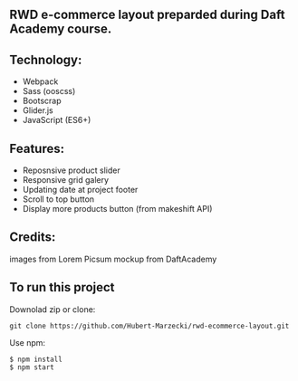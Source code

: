## RWD e-commerce layout preparded during Daft Academy course. 

## Technology:
- Webpack
- Sass (ooscss)
- Bootscrap
- Glider.js
- JavaScript (ES6+)

## Features:
- Reposnsive product slider
- Responsive grid galery
- Updating date at project footer
- Scroll to top button
- Display more products button (from makeshift API)


## Credits:
images from Lorem Picsum
mockup from DaftAcademy

## To run this project

Downolad zip or clone: 
```
git clone https://github.com/Hubert-Marzecki/rwd-ecommerce-layout.git
```
Use npm:
```
$ npm install
$ npm start
```

